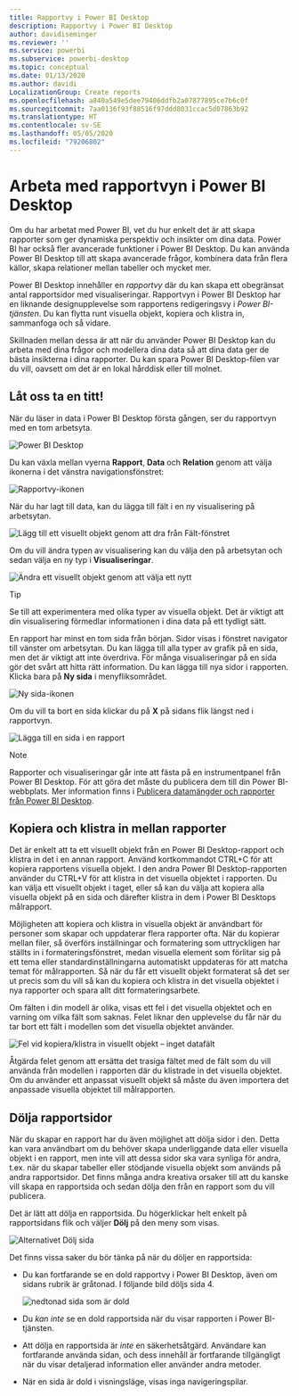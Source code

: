 ```yaml
---
title: Rapportvy i Power BI Desktop
description: Rapportvy i Power BI Desktop
author: davidiseminger
ms.reviewer: ''
ms.service: powerbi
ms.subservice: powerbi-desktop
ms.topic: conceptual
ms.date: 01/13/2020
ms.author: davidi
LocalizationGroup: Create reports
ms.openlocfilehash: a840a549e5dee79406ddfb2a07877895ce7b6c0f
ms.sourcegitcommit: 7aa0136f93f88516f97ddd8031ccac5d07863b92
ms.translationtype: HT
ms.contentlocale: sv-SE
ms.lasthandoff: 05/05/2020
ms.locfileid: "79206802"
---
```

# <a name="work-with-report-view-in-power-bi-desktop"></a>Arbeta med rapportvyn i Power BI Desktop

Om du har arbetat med Power BI, vet du hur enkelt det är att skapa rapporter som ger dynamiska perspektiv och insikter om dina data. Power BI har också fler avancerade funktioner i Power BI Desktop. Du kan använda Power BI Desktop till att skapa avancerade frågor, kombinera data från flera källor, skapa relationer mellan tabeller och mycket mer.

Power BI Desktop innehåller en *rapportvy* där du kan skapa ett obegränsat antal rapportsidor med visualiseringar. Rapportvyn i Power BI Desktop har en liknande designupplevelse som rapportens redigeringsvy i *Power BI-tjänsten*. Du kan flytta runt visuella objekt, kopiera och klistra in, sammanfoga och så vidare.

Skillnaden mellan dessa är att när du använder Power BI Desktop kan du arbeta med dina frågor och modellera dina data så att dina data ger de bästa insikterna i dina rapporter. Du kan spara Power BI Desktop-filen var du vill, oavsett om det är en lokal hårddisk eller till molnet.

## <a name="lets-take-a-look"></a>Låt oss ta en titt!

När du läser in data i Power BI Desktop första gången, ser du rapportvyn med en tom arbetsyta.

![Power BI Desktop](media/desktop-report-view/pbi_reportviewinpbidesigner_reportview.png)

Du kan växla mellan vyerna **Rapport**, **Data** och **Relation** genom att välja ikonerna i det vänstra navigationsfönstret:

![Rapportvy-ikonen](media/desktop-report-view/pbi_reportviewinpbidesigner_changeview.png)

När du har lagt till data, kan du lägga till fält i en ny visualisering på arbetsytan.

![Lägg till ett visuellt objekt genom att dra från Fält-fönstret](media/desktop-report-view/pbid_reportview_addvis.gif)

Om du vill ändra typen av visualisering kan du välja den på arbetsytan och sedan välja en ny typ i **Visualiseringar**.

![Ändra ett visuellt objekt genom att välja ett nytt](media/desktop-report-view/pbid_reportview_changevis.gif)

> [!TIP]
> Se till att experimentera med olika typer av visuella objekt. Det är viktigt att din visualisering förmedlar informationen i dina data på ett tydligt sätt.

En rapport har minst en tom sida från början. Sidor visas i fönstret navigator till vänster om arbetsytan. Du kan lägga till alla typer av grafik på en sida, men det är viktigt att inte överdriva. För många visualiseringar på en sida gör det svårt att hitta rätt information. Du kan lägga till nya sidor i rapporten. Klicka bara på **Ny sida** i menyfliksområdet.

![Ny sida-ikonen](media/desktop-report-view/pbidesignerreportviewnewpage.png)

Om du vill ta bort en sida klickar du på **X** på sidans flik längst ned i rapportvyn.

![Lägga till en sida i en rapport](media/desktop-report-view/pbi_reportviewinpbidesigner_deletepage.png)

> [!NOTE]
> Rapporter och visualiseringar går inte att fästa på en instrumentpanel från Power BI Desktop. För att göra det måste du publicera dem till din Power BI-webbplats. Mer information finns i [Publicera datamängder och rapporter från Power BI Desktop](desktop-upload-desktop-files.md).

## <a name="copy-and-paste-between-reports"></a>Kopiera och klistra in mellan rapporter

Det är enkelt att ta ett visuellt objekt från en Power BI Desktop-rapport och klistra in det i en annan rapport. Använd kortkommandot CTRL+C för att kopiera rapportens visuella objekt. I den andra Power BI Desktop-rapporten använder du CTRL+V för att klistra in det visuella objektet i rapporten. Du kan välja ett visuellt objekt i taget, eller så kan du välja att kopiera alla visuella objekt på en sida och därefter klistra in dem i Power BI Desktops målrapport.

Möjligheten att kopiera och klistra in visuella objekt är användbart för personer som skapar och uppdaterar flera rapporter ofta. När du kopierar mellan filer, så överförs inställningar och formatering som uttryckligen har ställts in i formateringsfönstret, medan visuella element som förlitar sig på ett tema eller standardinställningarna automatiskt uppdateras för att matcha temat för målrapporten. Så när du får ett visuellt objekt formaterat så det ser ut precis som du vill så kan du kopiera och klistra in det visuella objektet i nya rapporter och spara allt ditt formateringsarbete.

Om fälten i din modell är olika, visas ett fel i det visuella objektet och en varning om vilka fält som saknas. Felet liknar den upplevelse du får när du tar bort ett fält i modellen som det visuella objektet använder.

![Fel vid kopiera/klistra in visuellt objekt – inget datafält](media/desktop-report-view/report-view_07.png)

Åtgärda felet genom att ersätta det trasiga fältet med de fält som du vill använda från modellen i rapporten där du klistrade in det visuella objektet. Om du använder ett anpassat visuellt objekt så måste du även importera det anpassade visuella objektet till målrapporten.

## <a name="hide-report-pages"></a>Dölja rapportsidor

När du skapar en rapport har du även möjlighet att dölja sidor i den. Detta kan vara användbart om du behöver skapa underliggande data eller visuella objekt i en rapport, men inte vill att dessa sidor ska vara synliga för andra, t.ex. när du skapar tabeller eller stödjande visuella objekt som används på andra rapportsidor. Det finns många andra kreativa orsaker till att du kanske vill skapa en rapportsida och sedan dölja den från en rapport som du vill publicera.

Det är lätt att dölja en rapportsida. Du högerklickar helt enkelt på rapportsidans flik och väljer **Dölj** på den meny som visas.

![Alternativet Dölj sida](media/desktop-report-view/report-view_05.png)

Det finns vissa saker du bör tänka på när du döljer en rapportsida:

* Du kan fortfarande se en dold rapportvy i Power BI Desktop, även om sidans rubrik är gråtonad. I följande bild döljs sida 4.

    ![nedtonad sida som är dold](media/desktop-report-view/report-view_06.png)

* Du *kan inte* se en dold rapportsida när du visar rapporten i Power BI-tjänsten.

* Att dölja en rapportsida är *inte* en säkerhetsåtgärd. Användare kan fortfarande använda sidan, och dess innehåll är fortfarande tillgängligt när du visar detaljerad information eller använder andra metoder.

* När en sida är dold i visningsläge, visas inga navigeringspilar.
